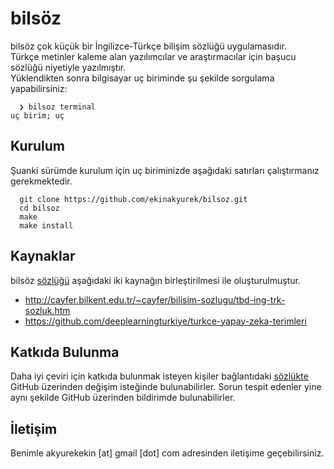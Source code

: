 # bilsöz

bilsöz çok küçük bir İngilizce-Türkçe bilişim sözlüğü uygulamasıdır.    
Türkçe metinler kaleme alan yazılımcılar ve araştırmacılar için başucu sözlüğü niyetiyle yazılmıştır.   
Yüklendikten sonra bilgisayar uç biriminde şu şekilde sorgulama yapabilirsiniz:    
```SHELL
  ❯ bilsoz terminal
uç birim; uç
```

## Kurulum

Şuanki sürümde kurulum için uç biriminizde aşağıdaki satırları çalıştırmanız gerekmektedir.
```
  git clone https://github.com/ekinakyurek/bilsoz.git
  cd bilsoz
  make
  make install
```

## Kaynaklar

bilsöz [sözlüğü](./bilsoz.tsv) aşağıdaki iki kaynağın birleştirilmesi ile oluşturulmuştur.

* http://cayfer.bilkent.edu.tr/~cayfer/bilisim-sozlugu/tbd-ing-trk-sozluk.htm
* https://github.com/deeplearningturkiye/turkce-yapay-zeka-terimleri

## Katkıda Bulunma

Daha iyi çeviri için katkıda bulunmak isteyen kişiler bağlantıdaki [sözlükte](./bilsoz.tsv) GitHub üzerinden değişim isteğinde bulunabilirler. Sorun tespit edenler yine aynı şekilde GitHub üzerinden bildirimde bulunabilirler.

## İletişim

Benimle akyurekekin [at] gmail [dot] com adresinden iletişime geçebilirsiniz.
